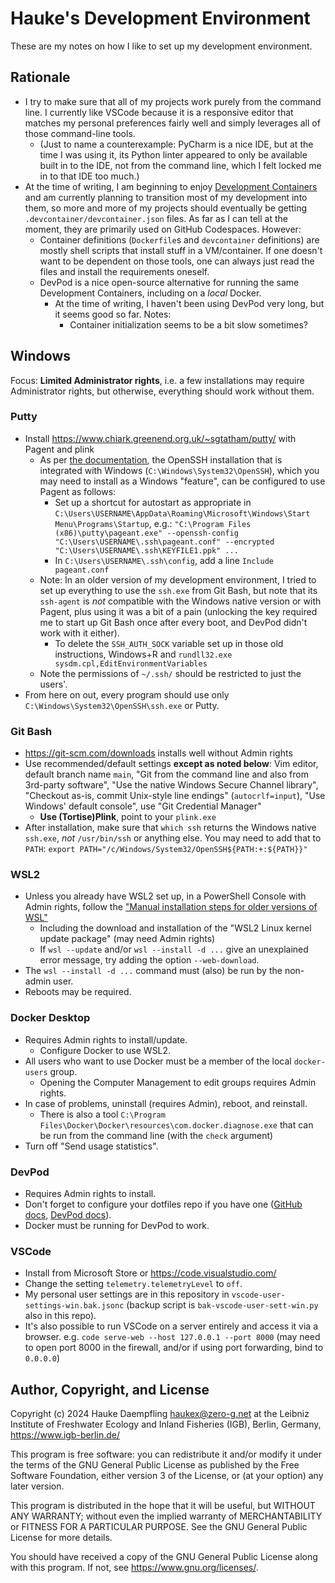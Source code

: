 Hauke's Development Environment
===============================

These are my notes on how I like to set up my development environment.

## Rationale

- I try to make sure that all of my projects work purely from the command line.
  I currently like VSCode because it is a responsive editor that matches my personal preferences
  fairly well and simply leverages all of those command-line tools.
  - (Just to name a counterexample: PyCharm is a nice IDE, but at the time I was using it, its
    Python linter appeared to only be available built in to the IDE, not from the command line,
    which I felt locked me in to that IDE too much.)
- At the time of writing, I am beginning to enjoy [Development Containers](https://containers.dev/)
  and am currently planning to transition most of my development into them, so more and more of
  my projects should eventually be getting `.devcontainer/devcontainer.json` files.
  As far as I can tell at the moment, they are primarily used on GitHub Codespaces. However:
  - Container definitions (`Dockerfile`s and `devcontainer` definitions) are mostly shell scripts
    that install stuff in a VM/container. If one doesn't want to be dependent on those tools, one
    can always just read the files and install the requirements oneself.
  - DevPod is a nice open-source alternative for running the same Development Containers,
    including on a *local* Docker.
    - At the time of writing, I haven't been using DevPod very long, but it seems good so far.
      Notes:
      - Container initialization seems to be a bit slow sometimes?

## Windows

Focus: **Limited Administrator rights**, i.e. a few installations may require Administrator rights,
but otherwise, everything should work without them.

### Putty

- Install <https://www.chiark.greenend.org.uk/~sgtatham/putty/> with Pagent and plink
  - As per [the documentation](https://the.earth.li/~sgtatham/putty/0.81/htmldoc/Chapter9.html#pageant-cmdline-openssh),
    the OpenSSH installation that is integrated with Windows (`C:\Windows\System32\OpenSSH`), which
    you may need to install as a Windows "feature", can be configured to use Pagent as follows:
    - Set up a shortcut for autostart as appropriate in
      `C:\Users\USERNAME\AppData\Roaming\Microsoft\Windows\Start Menu\Programs\Startup`, e.g.:
      `"C:\Program Files (x86)\putty\pageant.exe" --openssh-config "C:\Users\USERNAME\.ssh\pageant.conf" --encrypted "C:\Users\USERNAME\.ssh\KEYFILE1.ppk" ...`
    - In `C:\Users\USERNAME\.ssh\config`, add a line `Include pageant.conf`
  - Note: In an older version of my development environment, I tried to set up everything to use
    the `ssh.exe` from Git Bash, but note that its `ssh-agent` is *not* compatible with the Windows
    native version or with Pagent, plus using it was a bit of a pain (unlocking the key required me
    to start up Git Bash once after every boot, and DevPod didn't work with it either).
    - To delete the `SSH_AUTH_SOCK` variable set up in those old instructions,
      Windows+R and `rundll32.exe sysdm.cpl,EditEnvironmentVariables`
  - Note the permissions of `~/.ssh/` should be restricted to just the users'.
- From here on out, every program should use only `C:\Windows\System32\OpenSSH\ssh.exe` or Putty.

### Git Bash

- <https://git-scm.com/downloads> installs well without Admin rights
- Use recommended/default settings **except as noted below**: Vim editor, default branch name
  `main`, "Git from the command line and also from 3rd-party software", "Use the native Windows
  Secure Channel library", "Checkout as-is, commit Unix-style line endings" (`autocrlf=input`),
  "Use Windows' default console", use "Git Credential Manager"
  - **Use (Tortise)Plink**, point to your `plink.exe`
- After installation, make sure that `which ssh` returns the Windows native `ssh.exe`,
  *not* `/usr/bin/ssh` or anything else. You may need to add that to `PATH`:
  `export PATH="/c/Windows/System32/OpenSSH${PATH:+:${PATH}}"`

### WSL2

- Unless you already have WSL2 set up, in a PowerShell Console with Admin rights, follow the
  ["Manual installation steps for older versions of WSL"](https://learn.microsoft.com/en-us/windows/wsl/install-manual)
  - Including the download and installation of the "WSL2 Linux kernel update package"
    (may need Admin rights)
  - If `wsl --update` and/or `wsl --install -d ...` give an unexplained error message,
    try adding the option `--web-download`.
- The `wsl --install -d ...` command must (also) be run by the non-admin user.
- Reboots may be required.

### Docker Desktop

- Requires Admin rights to install/update.
  - Configure Docker to use WSL2.
- All users who want to use Docker must be a member of the local `docker-users` group.
  - Opening the Computer Management to edit groups requires Admin rights.
- In case of problems, uninstall (requires Admin), reboot, and reinstall.
  - There is also a tool `C:\Program Files\Docker\Docker\resources\com.docker.diagnose.exe`
    that can be run from the command line (with the `check` argument)
- Turn off "Send usage statistics".

### DevPod

- Requires Admin rights to install.
- Don't forget to configure your dotfiles repo if you have one
  ([GitHub docs](https://dotfiles.github.io/),
  [DevPod docs](https://devpod.sh/docs/developing-in-workspaces/dotfiles-in-a-workspace)).
- Docker must be running for DevPod to work.

### VSCode

- Install from Microsoft Store or <https://code.visualstudio.com/>
- Change the setting `telemetry.telemetryLevel` to `off`.
- My personal user settings are in this repository in `vscode-user-settings-win.bak.jsonc`
  (backup script is `bak-vscode-user-sett-win.py` also in this repo).
- It's also possible to run VSCode on a server entirely and access it via a browser.
  e.g. `code serve-web --host 127.0.0.1 --port 8000`
  (may need to open port 8000 in the firewall, and/or if using port forwarding, bind to `0.0.0.0`)


Author, Copyright, and License
------------------------------

Copyright (c) 2024 Hauke Daempfling <haukex@zero-g.net>
at the Leibniz Institute of Freshwater Ecology and Inland Fisheries (IGB),
Berlin, Germany, <https://www.igb-berlin.de/>

This program is free software: you can redistribute it and/or modify
it under the terms of the GNU General Public License as published by
the Free Software Foundation, either version 3 of the License, or
(at your option) any later version.

This program is distributed in the hope that it will be useful,
but WITHOUT ANY WARRANTY; without even the implied warranty of
MERCHANTABILITY or FITNESS FOR A PARTICULAR PURPOSE. See the
GNU General Public License for more details.

You should have received a copy of the GNU General Public License
along with this program. If not, see <https://www.gnu.org/licenses/>.

